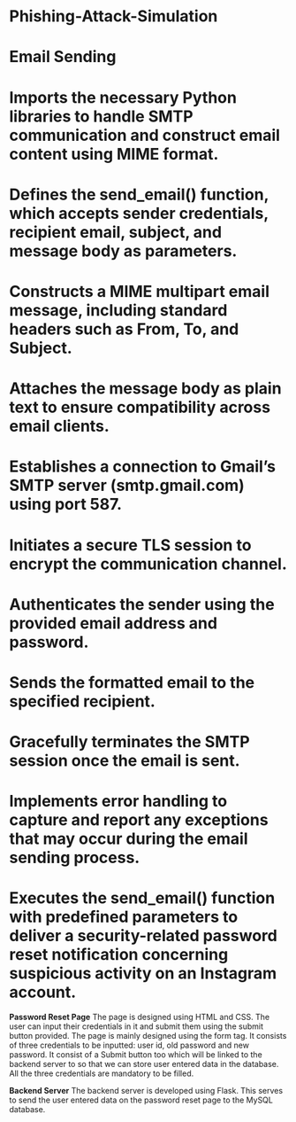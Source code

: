 # Phishing-Attack-Simulation
# Email Sending
# Imports the necessary Python libraries to handle SMTP communication and construct email content using MIME format.
# Defines the send_email() function, which accepts sender credentials, recipient email, subject, and message body as parameters.
# Constructs a MIME multipart email message, including standard headers such as From, To, and Subject.
# Attaches the message body as plain text to ensure compatibility across email clients.
# Establishes a connection to Gmail’s SMTP server (smtp.gmail.com) using port 587.
# Initiates a secure TLS session to encrypt the communication channel.
# Authenticates the sender using the provided email address and password.
# Sends the formatted email to the specified recipient.
# Gracefully terminates the SMTP session once the email is sent.
# Implements error handling to capture and report any exceptions that may occur during the email sending process.
# Executes the send_email() function with predefined parameters to deliver a security-related password reset notification concerning suspicious activity on an Instagram account.

**Password Reset Page**
The page is designed using HTML and CSS. The user can input their credentials in it and submit them using the submit button provided. The page is mainly designed using the form tag. It consists of three credentials to be inputted: user id, old password and new password. It consist of a Submit button too which will be linked to the backend server to so that we can store user entered data in the database. All the three credentials are mandatory to be filled. 

**Backend Server**
The backend server is developed using Flask. This serves to send the user entered data on the password reset page to the MySQL database.
